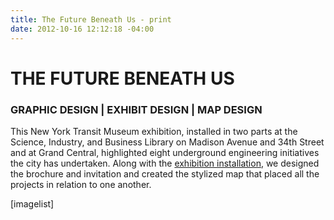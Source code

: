 ```yaml
---
title: The Future Beneath Us - print
date: 2012-10-16 12:12:18 -04:00
---
```


<h1>THE FUTURE BENEATH US</h1>
<h3>GRAPHIC DESIGN | EXHIBIT DESIGN | MAP DESIGN</h3>
This New York Transit Museum exhibition, installed in two parts at the Science, Industry, and Business Library on Madison Avenue and 34th Street and at Grand Central, highlighted eight underground engineering initiatives the city has undertaken. Along with the <a href="http://thegraphicsoffice.com/portfolio/the-future-beneath-us/">exhibition installation</a>, we designed the brochure and invitation and created the stylized map that placed all the projects in relation to one another.


[imagelist]
